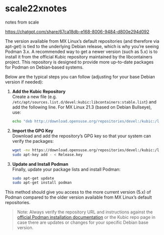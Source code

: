 # scale22xnotes
notes from scale

https://chatgpt.com/share/67ca18db-e168-8006-9484-d800e294d092


The version available from MX Linux’s default repositories (and therefore via apt-get) is tied to the underlying Debian release, which is why you’re seeing Podman 3.x. A recommended way to get a newer version (such as 5.x) is to install it from the official Kubic repository maintained by the libcontainers project. This repository is designed to provide more up-to-date packages for Podman on Debian‑based systems.

Below are the typical steps you can follow (adjusting for your base Debian version if needed):

1. **Add the Kubic Repository**  
   Create a new file (e.g. `/etc/apt/sources.list.d/devel:kubic:libcontainers:stable.list`) and add the following line. For MX Linux 21.3 (based on Debian Bullseye), use:  
   ```bash
   echo "deb http://download.opensuse.org/repositories/devel:/kubic:/libcontainers:/stable/Debian_11/ /" | sudo tee /etc/apt/sources.list.d/devel:kubic:libcontainers:stable.list
   ```

2. **Import the GPG Key**  
   Download and add the repository’s GPG key so that your system can verify the packages:  
   ```bash
   wget -nv https://download.opensuse.org/repositories/devel:/kubic:/libcontainers:/stable/Debian_11/Release.key -O Release.key
   sudo apt-key add - < Release.key
   ```

3. **Update and Install Podman**  
   Finally, update your package lists and install Podman:  
   ```bash
   sudo apt-get update
   sudo apt-get install podman
   ```

This method should give you access to the more current version (5.x) of Podman compared to the older version available from MX Linux’s default repositories.

> Note: Always verify the repository URL and instructions against the [official Podman installation documentation](https://podman.io/getting-started/installation) or the Kubic repo page in case there are updates or changes for your specific Debian base version.
